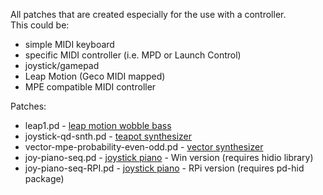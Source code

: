 All patches that are created especially for the use with a controller.  
This could be:
*  simple MIDI keyboard
*  specific MIDI controller (i.e. MPD or Launch Control)
*  joystick/gamepad
*  Leap Motion (Geco MIDI mapped)
*  MPE compatible MIDI controller  

Patches:  
*  leap1.pd - [leap motion wobble bass](https://blog.macieksypniewski.com/2020/01/17/pure-data-leap-motion-wobble-bass-patch/)
*  joystick-qd-snth.pd - [teapot synthesizer](https://blog.macieksypniewski.com/2020/02/07/pure-data-teapot-synthesizer/)
*  vector-mpe-probability-even-odd.pd - [vector synthesizer](https://blog.macieksypniewski.com/2020/07/03/vector-synthesizer/)
*  joy-piano-seq.pd - [joystick piano](https://blog.macieksypniewski.com/2020/12/15/joystick-piano/) - Win version (requires hidio library)
*  joy-piano-seq-RPI.pd - [joystick piano](https://blog.macieksypniewski.com/2020/12/15/joystick-piano/) - RPi version (requires pd-hid package)
